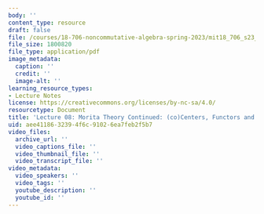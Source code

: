 ```yaml
---
body: ''
content_type: resource
draft: false
file: /courses/18-706-noncommutative-algebra-spring-2023/mit18_706_s23_lec08.pdf
file_size: 1800820
file_type: application/pdf
image_metadata:
  caption: ''
  credit: ''
  image-alt: ''
learning_resource_types:
- Lecture Notes
license: https://creativecommons.org/licenses/by-nc-sa/4.0/
resourcetype: Document
title: 'Lecture 08: Morita Theory Continued: (co)Centers, Functors and Bimodules'
uid: aee41186-3239-4f6c-9102-6ea7feb2f5b7
video_files:
  archive_url: ''
  video_captions_file: ''
  video_thumbnail_file: ''
  video_transcript_file: ''
video_metadata:
  video_speakers: ''
  video_tags: ''
  youtube_description: ''
  youtube_id: ''
---
```

